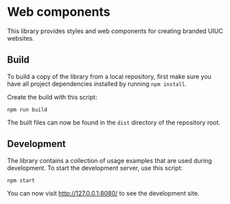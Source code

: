 # Web components



This library provides styles and web components for creating branded UIUC websites.

## Build

To build a copy of the library from a local repository, first make sure you have all project dependencies installed by running `npm install`.

Create the build with this script: 

````
npm run build
````

The built files can now be found in the `dist` directory of the repository root.

## Development

The library contains a collection of usage examples that are used during development. To start the development server, use this script:

````
npm start
````

You can now visit http://127.0.0.1:8080/ to see the development site.
